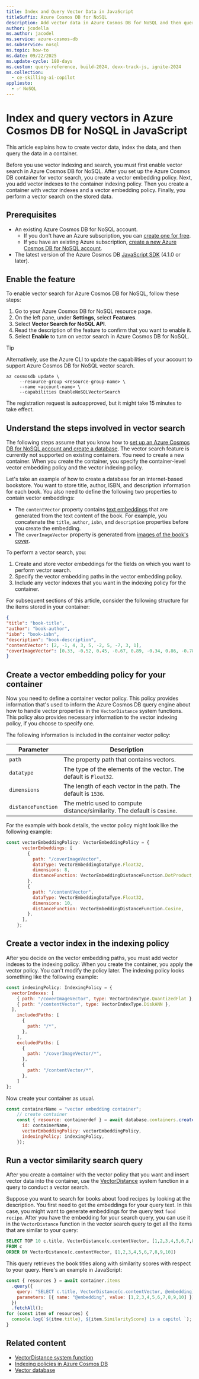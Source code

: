 ```yaml
---
title: Index and Query Vector Data in JavaScript
titleSuffix: Azure Cosmos DB for NoSQL
description: Add vector data in Azure Cosmos DB for NoSQL and then query the data efficiently in your JavaScript application.
author: jcodella
ms.author: jacodel
ms.service: azure-cosmos-db
ms.subservice: nosql
ms.topic: how-to
ms.date: 09/22/2025
ms.update-cycle: 180-days
ms.custom: query-reference, build-2024, devx-track-js, ignite-2024
ms.collection:
  - ce-skilling-ai-copilot
appliesto:
  - ✅ NoSQL
---
```


# Index and query vectors in Azure Cosmos DB for NoSQL in JavaScript

This article explains how to create vector data, index the data, and then query the data in a container.

Before you use vector indexing and search, you must first enable vector search in Azure Cosmos DB for NoSQL. After you set up the Azure Cosmos DB container for vector search, you create a vector embedding policy. Next, you add vector indexes to the container indexing policy. Then you create a container with vector indexes and a vector embedding policy. Finally, you perform a vector search on the stored data.

## Prerequisites

- An existing Azure Cosmos DB for NoSQL account.
  - If you don't have an Azure subscription, you can [create one for free](https://azure.microsoft.com/pricing/purchase-options/azure-account).
  - If you have an existing Azure subscription, [create a new Azure Cosmos DB for NoSQL account](how-to-create-account.md).
- The latest version of the Azure Cosmos DB [JavaScript SDK](sdk-nodejs.md) (4.1.0 or later).

## Enable the feature

To enable vector search for Azure Cosmos DB for NoSQL, follow these steps:

1. Go to your Azure Cosmos DB for NoSQL resource page.
1. On the left pane, under **Settings**, select **Features**.
1. Select **Vector Search for NoSQL API**.
1. Read the description of the feature to confirm that you want to enable it.
1. Select **Enable** to turn on vector search in Azure Cosmos DB for NoSQL.

> [!TIP]
> Alternatively, use the Azure CLI to update the capabilities of your account to support Azure Cosmos DB for NoSQL vector search.
>
> ```azurecli
> az cosmosdb update \
>      --resource-group <resource-group-name> \
>      --name <account-name> \
>      --capabilities EnableNoSQLVectorSearch
> ```

The registration request is autoapproved, but it might take 15 minutes to take effect.

## Understand the steps involved in vector search

The following steps assume that you know how to [set up an Azure Cosmos DB for NoSQL account and create a database](quickstart-portal.md). The vector search feature is currently not supported on existing containers. You need to create a new container. When you create the container, you specify the container-level vector embedding policy and the vector indexing policy.

Let's take an example of how to create a database for an internet-based bookstore. You want to store title, author, ISBN, and description information for each book. You also need to define the following two properties to contain vector embeddings:

- The `contentVector` property contains [text embeddings](/azure/ai-services/openai/concepts/models#embeddings) that are generated from the text content of the book. For example, you concatenate the `title`, `author`, `isbn`, and `description` properties before you create the embedding.
- The `coverImageVector` property is generated from [images of the book's cover](/azure/ai-services/computer-vision/concept-image-retrieval).

To perform a vector search, you:

1. Create and store vector embeddings for the fields on which you want to perform vector search.
1. Specify the vector embedding paths in the vector embedding policy.
1. Include any vector indexes that you want in the indexing policy for the container.

For subsequent sections of this article, consider the following structure for the items stored in your container:

```json
{
"title": "book-title",
"author": "book-author",
"isbn": "book-isbn",
"description": "book-description",
"contentVector": [2, -1, 4, 3, 5, -2, 5, -7, 3, 1],
"coverImageVector": [0.33, -0.52, 0.45, -0.67, 0.89, -0.34, 0.86, -0.78]
}
```

## Create a vector embedding policy for your container

Now you need to define a container vector policy. This policy provides information that's used to inform the Azure Cosmos DB query engine about how to handle vector properties in the `VectorDistance` system functions. This policy also provides necessary information to the vector indexing policy, if you choose to specify one.

The following information is included in the container vector policy:

| Parameter | Description |
| --- | --- |
| `path` | The property path that contains vectors. |
| `datatype` | The type of the elements of the vector. The default is `Float32`. |
| `dimensions` | The length of each vector in the path. The default is `1536`. |
| `distanceFunction` | The metric used to compute distance/similarity. The default is `Cosine`. |

For the example with book details, the vector policy might look like the following example:

```javascript
const vectorEmbeddingPolicy: VectorEmbeddingPolicy = {
      vectorEmbeddings: [
        {
          path: "/coverImageVector",
          dataType: VectorEmbeddingDataType.Float32,
          dimensions: 8,
          distanceFunction: VectorEmbeddingDistanceFunction.DotProduct,
        },
        {
          path: "/contentVector",
          dataType: VectorEmbeddingDataType.Float32,
          dimensions: 10,
          distanceFunction: VectorEmbeddingDistanceFunction.Cosine,
        },
      ],
    };
```

## Create a vector index in the indexing policy

After you decide on the vector embedding paths, you must add vector indexes to the indexing policy. When you create the container, you apply the vector policy. You can't modify the policy later. The indexing policy looks something like the following example:

```javascript
const indexingPolicy: IndexingPolicy = {
  vectorIndexes: [
    { path: "/coverImageVector", type: VectorIndexType.QuantizedFlat },
    { path: "/contentVector", type: VectorIndexType.DiskANN },
  ],
    includedPaths: [
      {
        path: "/*",
      },
    ],
    excludedPaths: [
      {
        path: "/coverImageVector/*",
      },
      {
        path: "/contentVector/*",
      },
    ]
};
```

Now create your container as usual.

```javascript
const containerName = "vector embedding container";
    // create container
    const { resource: containerdef } = await database.containers.createIfNotExists({
      id: containerName,
      vectorEmbeddingPolicy: vectorEmbeddingPolicy,
      indexingPolicy: indexingPolicy,
    });
```

## Run a vector similarity search query

After you create a container with the vector policy that you want and insert vector data into the container, use the [VectorDistance](query/vectordistance.md) system function in a query to conduct a vector search.

Suppose you want to search for books about food recipes by looking at the description. You first need to get the embeddings for your query text. In this case, you might want to generate embeddings for the query text `food recipe`. After you have the embedding for your search query, you can use it in the `VectorDistance` function in the vector search query to get all the items that are similar to your query:

```sql
SELECT TOP 10 c.title, VectorDistance(c.contentVector, [1,2,3,4,5,6,7,8,9,10]) AS SimilarityScore
FROM c
ORDER BY VectorDistance(c.contentVector, [1,2,3,4,5,6,7,8,9,10])
```

This query retrieves the book titles along with similarity scores with respect to your query. Here's an example in JavaScript:

```javascript
const { resources } = await container.items
  .query({
    query: "SELECT c.title, VectorDistance(c.contentVector, @embedding) AS SimilarityScore FROM c  ORDER BY VectorDistance(c.contentVector, @embedding)"
    parameters: [{ name: "@embedding", value: [1,2,3,4,5,6,7,8,9,10] }]
  })
  .fetchAll();
for (const item of resources) {
  console.log(`${itme.title}, ${item.SimilarityScore} is a capitol `);
}
```

## Related content

- [VectorDistance system function](query/vectordistance.md)
- [Indexing policies in Azure Cosmos DB](../index-policy.md)
- [Vector database](../vector-database.md)
